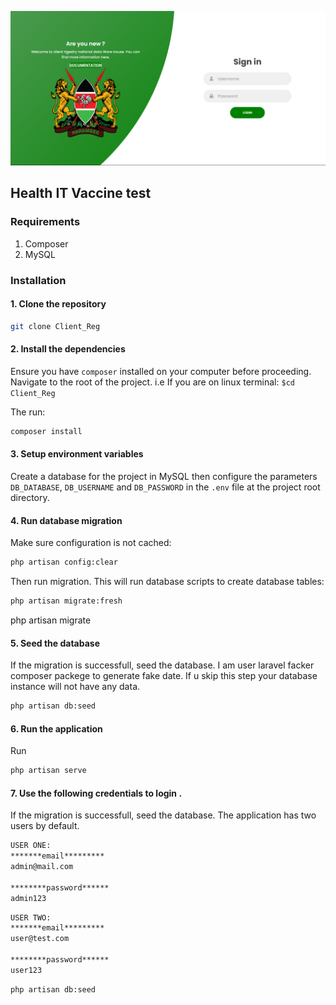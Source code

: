 ![Screenshot](Client_reg_sign_inpng.png)

## Health IT Vaccine test


### Requirements
1. Composer
2. MySQL

### Installation
#### 1. Clone the repository
```bash
git clone Client_Reg
```
#### 2. Install the dependencies
Ensure you have `composer` installed on your computer before proceeding.
Navigate to the root of the project. i.e If you are on linux terminal: `$cd Client_Reg`

The run:
```bash
composer install
```

#### 3. Setup environment variables
Create a database for the project in MySQL then configure the parameters `DB_DATABASE`, `DB_USERNAME` and `DB_PASSWORD` in the `.env` file at the project root directory.

#### 4. Run database migration
Make sure configuration is not cached:
```bash
php artisan config:clear
```

Then run migration. This will run database scripts to create database tables:
```bash
php artisan migrate:fresh
```
php artisan migrate
#### 5. Seed the database
If the migration is successfull, seed the database.
I am user laravel facker composer packege to generate fake date.
If u skip this step your database instance will not have any data.
```bash
php artisan db:seed
```


#### 6. Run the application
Run
```bash
php artisan serve
```

#### 7. Use the following credentials to login .
If the migration is successfull, seed the database.
The application has two users by default.

```bash
USER ONE:
*******email*********
admin@mail.com

********password******
admin123

```

```bash
USER TWO:
*******email*********
user@test.com

********password******
user123

```

```bash
php artisan db:seed
```
